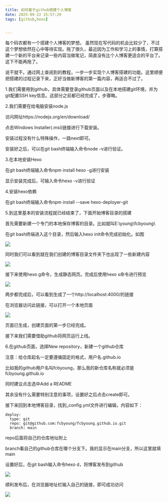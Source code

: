 ```yaml
---
title: 如何基于github搭建个人博客
date: 2025-09-22 15:57:29
tags: [github,hexo]


---
```


每个码农都有一个搭建个人博客的梦想。
虽然现在写代码的机会比较少了，不过这个梦想依然在心中等待实现。拖了很久，最近因为工作和学习上的事情，打算搭建一个新的平台来记录一些内容当做笔记，简直没有比个人博客更适合的平台了。这下不能再拖了。

说干就干。通过网上查阅到的教程，一步一步实现个人博客搭建的功能。这里顺便把搭建的过程记录下来，正好当做新博客的第一篇内容，再适合不过了。



1.我们需要用到github，具体需要登录github页面以及在本地搭建git环境，并为git配置SSH key信息。这部分之前都已经完成了，步骤略。



2.我们需要在给电脑安装node.js

访问网址https://nodejs.org/en/download/

点击Windows Installer(.msi)链接进行下载安装。

安装过程没有什么特殊操作，一路next即可。

安装好之后，可以在git bash终端输入命令node -v进行验证。



3.在本地安装Hexo

在git bash终端输入命令npm install hexo -g进行安装

显示安装完成后，可输入命令hexo -v进行验证



4.安装hexo依赖

在git bash终端输入命令npm install --save hexo-deployer-git



5.到这里基本的安装流程就已经结束了，下面开始博客目录的搭建

首先需要新建一个专门的本地保存博客的目录。比如就叫E:\young\fcbyoung\

在git bash终端进入这个目录，然后输入hexo init命令完成初始化。如图

*![]( /images/微信图片_20250922135054_41_10.png)*

同时我们可以看到就在我们创建的博客目录文件夹下也出现了一些新建内容

*![]( /images/微信图片_20250922135109_42_10.png)*

接下来使用hexo g命令，生成静态网页。完成后使用hexo s命令进行预览

*![]( /images/微信图片_20250922135232_44_10.png)*

两步都完成后，可以看到生成了一个http://localhost:4000/的链接

在浏览器访问此链接，可以打开一个本地页面

*![]( /images/微信图片_2025-09-22_165757_443.png)*

页面已生成，创建页面的第一步已经完成。

接下来我们需要借助github将网页运行上线。

6.在github页面，选择New repository，新建一个github仓库

注意：给仓库起名一定要遵循固定的格式，用户名.github.io

比如我的github用户名叫fcbyoung，那么我的新仓库名称就必须是fcbyoung.github.io

同时建议点击选中Add a README

其余没有什么需要特别注意的事项，设置好之后点击create即可。

接下来回到本地博客目录，找到_config.yml文件进行编辑，内容如下：

```
deploy:
  type: git
  repo: git@github.com:fcbyoung/fcbyoung.github.io.git
  branch: main
```

repo后面将自己的仓库地址附上

branch看自己的github仓库在哪个分支下。我的显示在main分支，所以这里就填main

设置好后，在git bash输入命令hexo d，将博客发布到github

*![]( /images/微信图片_20250922150941_75_10.png)*

顺利发布后，在浏览器地址栏输入自己的链接，即可成功访问

*![]( /images/0000.PNG)*



